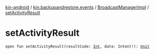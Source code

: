 [kin-android](../../index.md) / [kin.backupandrestore.events](../index.md) / [BroadcastManagerImpl](index.md) / [setActivityResult](./set-activity-result.md)

# setActivityResult

`open fun setActivityResult(resultCode: `[`Int`](https://kotlinlang.org/api/latest/jvm/stdlib/kotlin/-int/index.html)`, data: Intent!): `[`Unit`](https://kotlinlang.org/api/latest/jvm/stdlib/kotlin/-unit/index.html)